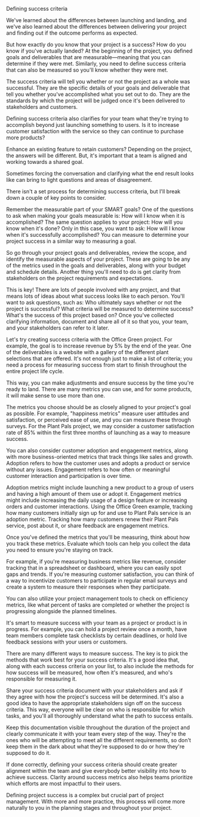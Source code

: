 Defining success criteria

We've learned about the differences between launching and landing, and we've also learned about the differences between delivering your project and finding out if the outcome
performs as expected. 

But how exactly do you know that your project is a success? How do you know if you've actually landed? At the beginning of the project, you defined goals and deliverables that
are measurable—meaning that you can determine if they were met. Similarly, you need to define success criteria that can also be measured so you'll know whether they were met.

The success criteria will tell you whether or not the project as a whole was successful. They are the specific details of your goals and deliverable that tell you whether 
you've accomplished what you set out to do. They are the standards by which the project will be judged once it's been delivered to stakeholders and customers.

Defining success criteria also clarifies for your team what they're trying to accomplish beyond just launching something to users. Is it to increase customer satisfaction with 
the service so they can continue to purchase more products? 

Enhance an existing feature to retain customers? Depending on the project, the answers will be different. But, it's important that a team is aligned and working towards a 
shared goal. 

Sometimes forcing the conversation and clarifying what the end result looks like can bring to light questions and areas of disagreement.

There isn't a set process for determining success criteria, but I'll break down a couple of key points to consider.


Remember the measurable part of your SMART goals? One of the questions to ask when making your goals measurable is: How will I know when it is accomplished? The same question
applies to your project: How will you know when it's done? Only in this case, you want to ask: How will I know when it's successfully accomplished? You can measure to determine 
your project success in a similar way to measuring a goal. 

So go through your project goals and deliverables, review the scope, and identify the measurable aspects of your project. These are going to be any of the metrics used in the 
goals and deliverables, along with your budget and schedule details. Another thing you'll need to do is get clarity from stakeholders on the project requirements and 
expectations.

This is key! There are lots of people involved with any project, and that means lots of ideas about what success looks like to each person. You'll want to ask questions, 
such as: Who ultimately says whether or not the project is successful? What criteria will be measured to determine success? What's the success of this project based on? Once
you've collected clarifying information, document and share all of it so that you, your team, and your stakeholders can refer to it later.

Let's try creating success criteria with the Office Green project. For example, the goal is to increase revenue by 5% by the end of the year. One of the deliverables is a 
website with a gallery of the different plant selections that are offered. It's not enough just to make a list of criteria; you need a process for measuring success from start
to finish throughout the entire project life cycle. 

This way, you can make adjustments and ensure success by the time you're ready to land. There are many metrics you can use, and for some products, it will make sense to use
more than one. 

The metrics you choose should be as closely aligned to your project's goal as possible. For example, "happiness metrics" measure user attitudes and satisfaction, or perceived
ease of use, and you can measure these through surveys. For the Plant Pals project, we may consider a customer satisfaction rate of 85% within the first three months of
launching as a way to measure success.

You can also consider customer adoption and engagement metrics, along with more business-oriented metrics that track things like sales and growth. Adoption refers to how the
customer uses and adopts a product or service without any issues. Engagement refers to how often or meaningful customer interaction and participation is over time.

Adoption metrics might include launching a new product to a group of users and having a high amount of them use or adopt it. Engagement metrics might include increasing the 
daily usage of a design feature or increasing orders and customer interactions. Using the Office Green example, tracking how many customers initially sign up for and use to
Plant Pals service is an adoption metric. Tracking how many customers renew their Plant Pals service, post about it, or share feedback are engagement metrics.

Once you've defined the metrics that you'll be measuring, think about how you track these metrics. Evaluate which tools can help you collect the data you need to ensure you're
staying on track. 

For example, if you're measuring business metrics like revenue, consider tracking that in a spreadsheet or dashboard, where you can easily spot gaps and trends. If you're 
measuring customer satisfaction, you can think of a way to incentivize customers to participate in regular email surveys and create a system to measure their responses when
they participate. 

You can also utilize your project management tools to check on efficiency metrics, like what percent of tasks are completed or whether the project is progressing alongside
the planned timelines.

It's smart to measure success with your team as a project or product is in progress. For example, you can hold a project review once a month, have team members complete task 
checklists by certain deadlines, or hold live feedback sessions with your users or customers.

There are many different ways to measure success. The key is to pick the methods that work best for your success criteria. It's a good idea that, along with each success
criteria on your list, to also include the methods for how success will be measured, how often it's measured, and who's responsible for measuring it.

Share your success criteria document with your stakeholders and ask if they agree with how the project's success will be determined. It's also a good idea to have the
appropriate stakeholders sign off on the success criteria. This way, everyone will be clear on who is responsible for which tasks, and you'll all thoroughly understand what
the path to success entails. 

Keep this documentation visible throughout the duration of the project and clearly communicate it with your team every step of the way. They're the ones who will be attempting
to meet all the different requirements, so don't keep them in the dark about what they're supposed to do or how they're supposed to do it.

If done correctly, defining your success criteria should create greater alignment within the team and give everybody better visibility into how to achieve success. Clarity 
around success metrics also helps teams prioritize which efforts are most impactful to their users.


Defining project success is a complex but crucial part of project management. With more and more practice, this process will come more naturally to you in the planning stages
and throughout your project.

